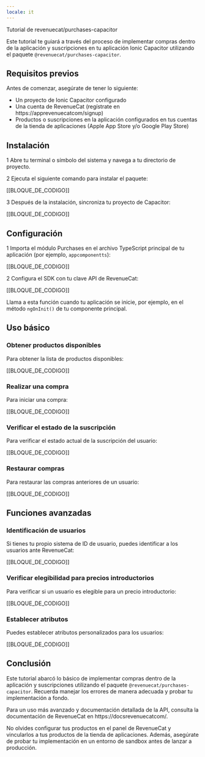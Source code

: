 ```yaml
---
locale: it
---
```


Tutorial de revenuecat/purchases-capacitor

Este tutorial te guiará a través del proceso de implementar compras dentro de la aplicación y suscripciones en tu aplicación Ionic Capacitor utilizando el paquete `@revenuecat/purchases-capacitor`.

## Requisitos previos

Antes de comenzar, asegúrate de tener lo siguiente:

- Un proyecto de Ionic Capacitor configurado
- Una cuenta de RevenueCat (regístrate en https://apprevenuecatcom/signup)
- Productos o suscripciones en la aplicación configurados en tus cuentas de la tienda de aplicaciones (Apple App Store y/o Google Play Store)

## Instalación

1 Abre tu terminal o símbolo del sistema y navega a tu directorio de proyecto.

2 Ejecuta el siguiente comando para instalar el paquete:

[[BLOQUE_DE_CODIGO]]

3 Después de la instalación, sincroniza tu proyecto de Capacitor:

[[BLOQUE_DE_CODIGO]]

## Configuración

1 Importa el módulo Purchases en el archivo TypeScript principal de tu aplicación (por ejemplo, `appcomponentts`):

[[BLOQUE_DE_CODIGO]]

2 Configura el SDK con tu clave API de RevenueCat:

[[BLOQUE_DE_CODIGO]]

Llama a esta función cuando tu aplicación se inicie, por ejemplo, en el método `ngOnInit()` de tu componente principal.

## Uso básico

### Obtener productos disponibles

Para obtener la lista de productos disponibles:

[[BLOQUE_DE_CODIGO]]

### Realizar una compra

Para iniciar una compra:

[[BLOQUE_DE_CODIGO]]

### Verificar el estado de la suscripción

Para verificar el estado actual de la suscripción del usuario:

[[BLOQUE_DE_CODIGO]]

### Restaurar compras

Para restaurar las compras anteriores de un usuario:

[[BLOQUE_DE_CODIGO]]

## Funciones avanzadas

### Identificación de usuarios

Si tienes tu propio sistema de ID de usuario, puedes identificar a los usuarios ante RevenueCat:

[[BLOQUE_DE_CODIGO]]

### Verificar elegibilidad para precios introductorios

Para verificar si un usuario es elegible para un precio introductorio:

[[BLOQUE_DE_CODIGO]]

### Establecer atributos

Puedes establecer atributos personalizados para los usuarios:

[[BLOQUE_DE_CODIGO]]

## Conclusión

Este tutorial abarcó lo básico de implementar compras dentro de la aplicación y suscripciones utilizando el paquete `@revenuecat/purchases-capacitor`. Recuerda manejar los errores de manera adecuada y probar tu implementación a fondo.

Para un uso más avanzado y documentación detallada de la API, consulta la documentación de RevenueCat en https://docsrevenuecatcom/.

No olvides configurar tus productos en el panel de RevenueCat y vincularlos a tus productos de la tienda de aplicaciones. Además, asegúrate de probar tu implementación en un entorno de sandbox antes de lanzar a producción.